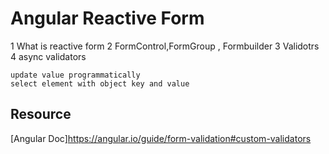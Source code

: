 # Angular Reactive Form

1 What is reactive form
2 FormControl,FormGroup , Formbuilder
3 Validotrs
4 async validators 

    update value programmatically
    select element with object key and value


## Resource
[Angular Doc]https://angular.io/guide/form-validation#custom-validators    